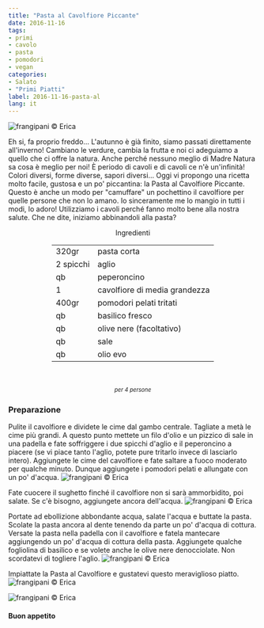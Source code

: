 ```yaml
---
title: "Pasta al Cavolfiore Piccante"
date: 2016-11-16
tags:
- primi
- cavolo
- pasta
- pomodori
- vegan
categories:
- Salato
- "Primi Piatti"
label: 2016-11-16-pasta-al
lang: it
---
```

![](header.jpg "frangipani © Erica")

Eh si, fa proprio freddo... L'autunno è già finito, siamo passati direttamente all'inverno! Cambiano le verdure, cambia la frutta e noi ci adeguiamo a quello che ci offre la natura. Anche perché nessuno meglio di Madre Natura sa cosa è meglio per noi! È periodo di cavoli e di cavoli ce n'è un'infinità! Colori diversi, forme diverse, sapori diversi... Oggi vi propongo una ricetta molto facile, gustosa e un po' piccantina: la Pasta al Cavolfiore Piccante. Questo è anche un modo per "camuffare" un pochettino il cavolfiore per quelle persone che non lo amano. Io sinceramente me lo mangio in tutti i modi, lo adoro! Utilizziamo i cavoli perché fanno molto bene alla nostra salute. Che ne dite, iniziamo abbinandoli alla pasta?

<div id="wrapper" style="text-align: center">
  <div id="yourdiv" style="display: inline-block;">
    <div class="ingredients">
      <div class="ingredients-title">Ingredienti</div>
      <table>
        <tbody>
          <tr>
            <td>320gr</td>
            <td>pasta corta</td>
          </tr>
          <tr>
            <td>2 spicchi</td>
            <td>aglio</td>
          </tr>
          <tr>
            <td>qb</td>
            <td>peperoncino</td>
          </tr>
          <tr>
            <td>1</td>
            <td>cavolfiore di media grandezza</td>
          </tr>
          <tr>
            <td>400gr</td>
            <td>pomodori pelati tritati</td>
          </tr>
          <tr>
            <td>qb</td>
            <td>basilico fresco</td>
          </tr>
          <tr>
            <td>qb</td>
            <td>olive nere (facoltativo)</td>
          </tr>
          <tr>
            <td>qb</td>
            <td>sale</td>
          </tr>
          <tr>
            <td>qb</td>
            <td>olio evo</td>
          </tr>
        </tbody>
      </table>
      <br></br>
      <i class="pull-right" style="font-size: 80%;">per 4 persone</i>
    </div>
  </div>
</div>


<h3>
  <font color="grey">
    <i class="fa-solid fa-gears"></i>
  </font> Preparazione
</h3>

Pulite il cavolfiore e dividete le cime dal gambo centrale. Tagliate a metà le cime più grandi. A questo punto mettete un filo d'olio e un pizzico di sale in una padella e fate soffriggere i due spicchi d'aglio e il peperoncino a piacere (se vi piace tanto l'aglio, potete pure tritarlo invece di lasciarlo intero). Aggiungete le cime del cavolfiore e fate saltare a fuoco moderato per qualche minuto. Dunque aggiungete i pomodori pelati e allungate con un po' d'acqua.
![](sughettocrudo.jpg "frangipani © Erica")

Fate cuocere il sughetto finché il cavolfiore non si sarà ammorbidito, poi salate. Se c'è bisogno, aggiungete ancora dell'acqua.
![](sughettopronto.jpg "frangipani © Erica")

Portate ad ebollizione abbondante acqua, salate l'acqua e buttate la pasta. Scolate la pasta ancora al dente tenendo da parte un po' d'acqua di cottura. Versate la pasta nella padella con il cavolfiore e fatela mantecare aggiungendo un po' d'acqua di cottura della pasta. Aggiungete qualche fogliolina di basilico e se volete anche le olive nere denocciolate. Non scordatevi di togliere l'aglio.
![](padella.jpg "frangipani © Erica")

Impiattate la Pasta al Cavolfiore e gustatevi questo meraviglioso piatto.
![](risultato1.jpg "frangipani © Erica")

![](risultato2.jpg "frangipani © Erica")



<h4>Buon appetito
  <font color="red">
    <i class="fa-regular fa-face-smile"></i>
  </font>
</h4>
